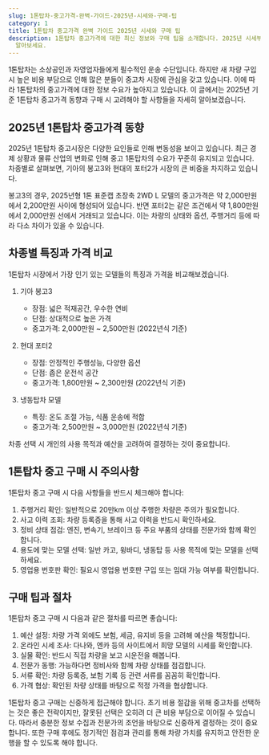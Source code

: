 ```yaml
---
slug: 1톤탑차-중고가격-완벽-가이드-2025년-시세와-구매-팁
category: 1
title: 1톤탑차 중고가격 완벽 가이드 2025년 시세와 구매 팁
description: 1톤탑차 중고가격에 대한 최신 정보와 구매 팁을 소개합니다. 2025년 시세부터 차종별 특징, 구매 시 주의사항까지 상세히
  알아보세요.
---
```

1톤탑차는 소상공인과 자영업자들에게 필수적인 운송 수단입니다. 하지만 새 차량 구입 시 높은 비용 부담으로 인해 많은 분들이 중고차 시장에 관심을 갖고 있습니다. 이에 따라 1톤탑차의 중고가격에 대한 정보 수요가 높아지고 있습니다. 이 글에서는 2025년 기준 1톤탑차 중고가격 동향과 구매 시 고려해야 할 사항들을 자세히 알아보겠습니다.

## 2025년 1톤탑차 중고가격 동향

2025년 1톤탑차 중고시장은 다양한 요인들로 인해 변동성을 보이고 있습니다. 최근 경제 상황과 물류 산업의 변화로 인해 중고 1톤탑차의 수요가 꾸준히 유지되고 있습니다. 차종별로 살펴보면, 기아의 봉고3와 현대의 포터2가 시장의 큰 비중을 차지하고 있습니다.

봉고3의 경우, 2025년형 1톤 표준캡 초장축 2WD L 모델의 중고가격은 약 2,000만원에서 2,200만원 사이에 형성되어 있습니다. 반면 포터2는 같은 조건에서 약 1,800만원에서 2,000만원 선에서 거래되고 있습니다. 이는 차량의 상태와 옵션, 주행거리 등에 따라 다소 차이가 있을 수 있습니다.

## 차종별 특징과 가격 비교

1톤탑차 시장에서 가장 인기 있는 모델들의 특징과 가격을 비교해보겠습니다.

1. 기아 봉고3
   - 장점: 넓은 적재공간, 우수한 연비
   - 단점: 상대적으로 높은 가격
   - 중고가격: 2,000만원 ~ 2,500만원 (2022년식 기준)

2. 현대 포터2
   - 장점: 안정적인 주행성능, 다양한 옵션
   - 단점: 좁은 운전석 공간
   - 중고가격: 1,800만원 ~ 2,300만원 (2022년식 기준)

3. 냉동탑차 모델
   - 특징: 온도 조절 가능, 식품 운송에 적합
   - 중고가격: 2,500만원 ~ 3,000만원 (2022년식 기준)

차종 선택 시 개인의 사용 목적과 예산을 고려하여 결정하는 것이 중요합니다.

## 1톤탑차 중고 구매 시 주의사항

1톤탑차 중고 구매 시 다음 사항들을 반드시 체크해야 합니다:

1. 주행거리 확인: 일반적으로 20만km 이상 주행한 차량은 주의가 필요합니다.
2. 사고 이력 조회: 차량 등록증을 통해 사고 이력을 반드시 확인하세요.
3. 정비 상태 점검: 엔진, 변속기, 브레이크 등 주요 부품의 상태를 전문가와 함께 확인합니다.
4. 용도에 맞는 모델 선택: 일반 카고, 윙바디, 냉동탑 등 사용 목적에 맞는 모델을 선택하세요.
5. 영업용 번호판 확인: 필요시 영업용 번호판 구입 또는 임대 가능 여부를 확인합니다.

## 구매 팁과 절차

1톤탑차 중고 구매 시 다음과 같은 절차를 따르면 좋습니다:

1. 예산 설정: 차량 가격 외에도 보험, 세금, 유지비 등을 고려해 예산을 책정합니다.
2. 온라인 시세 조사: 다나와, 엔카 등의 사이트에서 희망 모델의 시세를 확인합니다.
3. 실물 확인: 반드시 직접 차량을 보고 시운전을 해봅니다.
4. 전문가 동행: 가능하다면 정비사와 함께 차량 상태를 점검합니다.
5. 서류 확인: 차량 등록증, 보험 기록 등 관련 서류를 꼼꼼히 확인합니다.
6. 가격 협상: 확인된 차량 상태를 바탕으로 적정 가격을 협상합니다.

1톤탑차 중고 구매는 신중하게 접근해야 합니다. 초기 비용 절감을 위해 중고차를 선택하는 것은 좋은 전략이지만, 잘못된 선택은 오히려 더 큰 비용 부담으로 이어질 수 있습니다. 따라서 충분한 정보 수집과 전문가의 조언을 바탕으로 신중하게 결정하는 것이 중요합니다. 또한 구매 후에도 정기적인 점검과 관리를 통해 차량 가치를 유지하고 안전한 운행을 할 수 있도록 해야 합니다.